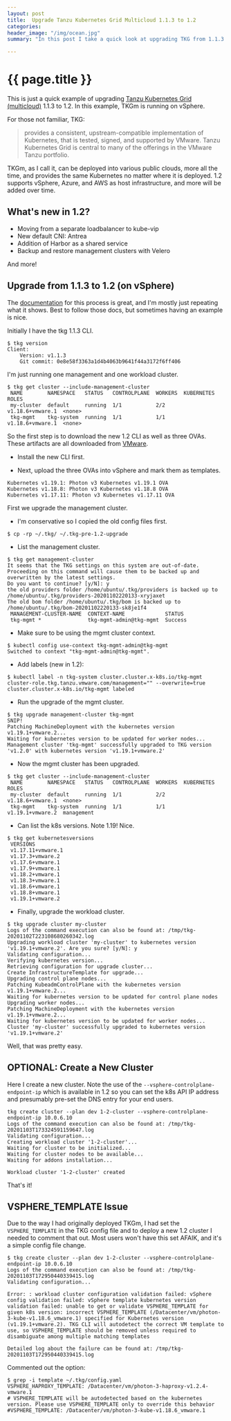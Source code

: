 ```yaml
---
layout: post
title:  Upgrade Tanzu Kubernetes Grid Multicloud 1.1.3 to 1.2
categories:
header_image: "/img/ocean.jpg"
summary: "In this post I take a quick look at upgrading TKG from 1.1.3 to 1.2 on vSphere. Once the upgrade is done, both management and workload clusters are Kubernetes 1.19!"

---
```


# {{ page.title }}

This is just a quick example of upgrading [Tanzu Kubernetes Grid (multicloud)](https://docs.vmware.com/en/VMware-Tanzu-Kubernetes-Grid/index.html) 1.1.3 to 1.2. In this example, TKGm is running on vSphere.

For those not familiar, TKG:

>provides a consistent, upstream-compatible implementation of Kubernetes, that is tested, signed, and supported by VMware. Tanzu Kubernetes Grid is central to many of the offerings in the VMware Tanzu portfolio.

TKGm, as I call it, can be deployed into various public clouds, more all the time, and provides the same Kubernetes no matter where it is deployed. 1.2 supports vSphere, Azure, and AWS as host infrastructure, and more will be added over time.

## What's new in 1.2?

* Moving from a separate loadbalancer to kube-vip
* New default CNI: Antrea
* Addition of Harbor as a shared service
* Backup and restore management clusters with Velero

And more!

## Upgrade from 1.1.3 to 1.2 (on vSphere)

The [documentation](https://docs.vmware.com/en/VMware-Tanzu-Kubernetes-Grid/1.2/vmware-tanzu-kubernetes-grid-12/GUID-upgrade-tkg-management-cluster.html) for this process is great, and I'm mostly just repeating what it shows. Best to follow those docs, but sometimes having an example is nice.

Initially I have the tkg 1.1.3 CLI.

```
$ tkg version
Client:
	Version: v1.1.3
	Git commit: 0e8e58f3363a1d4b4063b9641f44a3172f6ff406
```

I'm just running one management and one workload cluster.

```
$ tkg get cluster --include-management-cluster
 NAME        NAMESPACE   STATUS   CONTROLPLANE  WORKERS  KUBERNETES        ROLES  
 my-cluster  default     running  1/1           2/2      v1.18.6+vmware.1  <none> 
 tkg-mgmt    tkg-system  running  1/1           1/1      v1.18.6+vmware.1  <none> 
```

So the first step is to download the new 1.2 CLI as well as three OVAs. These artifacts are all downloaded from [VMware](https://my.vmware.com).

* Install the new CLI first.

* Next, upload the three OVAs into vSphere and mark them as templates.

```
Kubernetes v1.19.1: Photon v3 Kubernetes v1.19.1 OVA
Kubernetes v1.18.8: Photon v3 Kubernetes v1.18.8 OVA
Kubernetes v1.17.11: Photon v3 Kubernetes v1.17.11 OVA
```

First we upgrade the management cluster.

* I'm conservative so I copied the old config files first.

```
$ cp -rp ~/.tkg/ ~/.tkg-pre-1.2-upgrade
```

* List the management cluster.

```
$ tkg get management-cluster
It seems that the TKG settings on this system are out-of-date. Proceeding on this command will cause them to be backed up and overwritten by the latest settings.
Do you want to continue? [y/N]: y
the old providers folder /home/ubuntu/.tkg/providers is backed up to /home/ubuntu/.tkg/providers-20201102220133-xryjaxet
The old bom folder /home/ubuntu/.tkg/bom is backed up to /home/ubuntu/.tkg/bom-20201102220133-sk8je1f4
 MANAGEMENT-CLUSTER-NAME  CONTEXT-NAME             STATUS  
 tkg-mgmt *               tkg-mgmt-admin@tkg-mgmt  Success 
```

* Make sure to be using the mgmt cluster context.

```
$ kubectl config use-context tkg-mgmt-admin@tkg-mgmt 
Switched to context "tkg-mgmt-admin@tkg-mgmt".
```

* Add labels (new in 1.2):

```
$ kubectl label -n tkg-system cluster.cluster.x-k8s.io/tkg-mgmt cluster-role.tkg.tanzu.vmware.com/management="" --overwrite=true
cluster.cluster.x-k8s.io/tkg-mgmt labeled
```

* Run the upgrade of the mgmt cluster.

```
$ tkg upgrade management-cluster tkg-mgmt
SNIP!
Patching MachineDeployment with the kubernetes version v1.19.1+vmware.2...
Waiting for kubernetes version to be updated for worker nodes...
Management cluster 'tkg-mgmt' successfully upgraded to TKG version 'v1.2.0' with kubernetes version 'v1.19.1+vmware.2'
```

* Now the mgmt cluster has been upgraded.

```
$ tkg get cluster --include-management-cluster
 NAME        NAMESPACE   STATUS   CONTROLPLANE  WORKERS  KUBERNETES        ROLES      
 my-cluster  default     running  1/1           2/2      v1.18.6+vmware.1  <none>     
 tkg-mgmt    tkg-system  running  1/1           1/1      v1.19.1+vmware.2  management 
```

* Can list the k8s versions. Note 1.19! Nice.

```
$ tkg get kubernetesversions
 VERSIONS          
 v1.17.11+vmware.1 
 v1.17.3+vmware.2  
 v1.17.6+vmware.1  
 v1.17.9+vmware.1  
 v1.18.2+vmware.1  
 v1.18.3+vmware.1  
 v1.18.6+vmware.1  
 v1.18.8+vmware.1  
 v1.19.1+vmware.2  
```

* Finally, upgrade the workload cluster.

```
$ tkg upgrade cluster my-cluster
Logs of the command execution can also be found at: /tmp/tkg-20201102T223108680260342.log
Upgrading workload cluster 'my-cluster' to kubernetes version 'v1.19.1+vmware.2'. Are you sure? [y/N]: y
Validating configuration...
Verifying kubernetes version...
Retrieving configuration for upgrade cluster...
Create InfrastructureTemplate for upgrade...
Upgrading control plane nodes...
Patching KubeadmControlPlane with the kubernetes version v1.19.1+vmware.2...
Waiting for kubernetes version to be updated for control plane nodes
Upgrading worker nodes...
Patching MachineDeployment with the kubernetes version v1.19.1+vmware.2...
Waiting for kubernetes version to be updated for worker nodes...
Cluster 'my-cluster' successfully upgraded to kubernetes version 'v1.19.1+vmware.2'
```

Well, that was pretty easy.

## OPTIONAL: Create a New Cluster

Here I create a new cluster. Note the use of the `--vsphere-controlplane-endpoint-ip` which is available in 1.2 so you can set the k8s API IP address and presumably pre-set the DNS entry for your end users.

```
tkg create cluster --plan dev 1-2-cluster --vsphere-controlplane-endpoint-ip 10.0.6.10
Logs of the command execution can also be found at: /tmp/tkg-20201103T173324591159647.log
Validating configuration...
Creating workload cluster '1-2-cluster'...
Waiting for cluster to be initialized...
Waiting for cluster nodes to be available...
Waiting for addons installation...

Workload cluster '1-2-cluster' created
```

That's it!

## VSPHERE_TEMPLATE Issue

Due to the way I had originally deployed TKGm, I had set the `VSPHERE_TEMPLATE` in the TKG config file and to deploy a new 1.2 cluster I needed to comment that out. Most users won't have this set AFAIK, and it's a simple config file change.

```
$ tkg create cluster --plan dev 1-2-cluster --vsphere-controlplane-endpoint-ip 10.0.6.10
Logs of the command execution can also be found at: /tmp/tkg-20201103T172950440339415.log
Validating configuration...

Error: : workload cluster configuration validation failed: vSphere config validation failed: vSphere template kubernetes version validation failed: unable to get or validate VSPHERE_TEMPLATE for given k8s version: incorrect VSPHERE_TEMPLATE (/Datacenter/vm/photon-3-kube-v1.18.6_vmware.1) specified for Kubernetes version (v1.19.1+vmware.2). TKG CLI will autodetect the correct VM template to use, so VSPHERE_TEMPLATE should be removed unless required to disambiguate among multiple matching templates

Detailed log about the failure can be found at: /tmp/tkg-20201103T172950440339415.log
```

Commented out the option:

```
$ grep -i template ~/.tkg/config.yaml 
VSPHERE_HAPROXY_TEMPLATE: /Datacenter/vm/photon-3-haproxy-v1.2.4-vmware.1
# VSPHERE_TEMPLATE will be autodetected based on the kubernetes version. Please use VSPHERE_TEMPLATE only to override this behavior
#VSPHERE_TEMPLATE: /Datacenter/vm/photon-3-kube-v1.18.6_vmware.1
```


